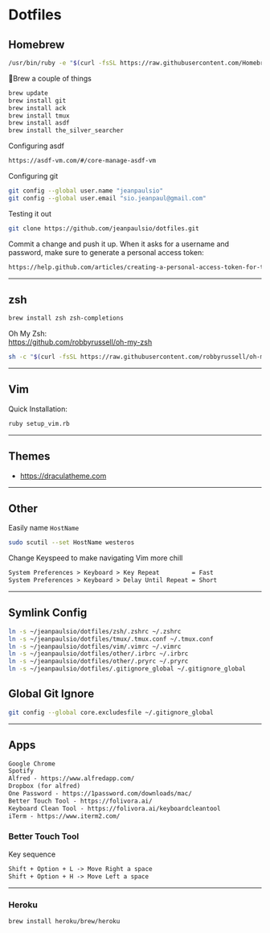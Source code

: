 # Dotfiles

## Homebrew

```bash
/usr/bin/ruby -e "$(curl -fsSL https://raw.githubusercontent.com/Homebrew/install/master/install)"
```

🍺Brew a couple of things

```bash
brew update
brew install git
brew install ack
brew install tmux
brew install asdf
brew install the_silver_searcher
```

Configuring asdf

```txt
https://asdf-vm.com/#/core-manage-asdf-vm
```

Configuring git

```bash
git config --global user.name "jeanpaulsio"
git config --global user.email "sio.jeanpaul@gmail.com"
```

Testing it out

```bash
git clone https://github.com/jeanpaulsio/dotfiles.git
```

Commit a change and push it up. When it asks for a username and password, make sure to generate a personal access token:

```txt
https://help.github.com/articles/creating-a-personal-access-token-for-the-command-line/
```

---

## zsh

```bash
brew install zsh zsh-completions
```

Oh My Zsh:  
https://github.com/robbyrussell/oh-my-zsh

```bash
sh -c "$(curl -fsSL https://raw.githubusercontent.com/robbyrussell/oh-my-zsh/master/tools/install.sh)"
```

---

## Vim

Quick Installation:

```bash
ruby setup_vim.rb
```

---

## Themes

- https://draculatheme.com

---

## Other

Easily name `HostName`

```bash
sudo scutil --set HostName westeros
```

Change Keyspeed to make navigating Vim more chill

```txt
System Preferences > Keyboard > Key Repeat         = Fast
System Preferences > Keyboard > Delay Until Repeat = Short
```

---

## Symlink Config

```bash
ln -s ~/jeanpaulsio/dotfiles/zsh/.zshrc ~/.zshrc
ln -s ~/jeanpaulsio/dotfiles/tmux/.tmux.conf ~/.tmux.conf
ln -s ~/jeanpaulsio/dotfiles/vim/.vimrc ~/.vimrc
ln -s ~/jeanpaulsio/dotfiles/other/.irbrc ~/.irbrc
ln -s ~/jeanpaulsio/dotfiles/other/.pryrc ~/.pryrc
ln -s ~/jeanpaulsio/dotfiles/.gitignore_global ~/.gitignore_global
```

## Global Git Ignore

```bash
git config --global core.excludesfile ~/.gitignore_global
```

---

## Apps

```txt
Google Chrome
Spotify
Alfred - https://www.alfredapp.com/
Dropbox (for alfred)
One Password - https://1password.com/downloads/mac/
Better Touch Tool - https://folivora.ai/
Keyboard Clean Tool - https://folivora.ai/keyboardcleantool
iTerm - https://www.iterm2.com/
```

### Better Touch Tool

Key sequence

```txt
Shift + Option + L -> Move Right a space
Shift + Option + H -> Move Left a space
```

---

### Heroku

```bash
brew install heroku/brew/heroku
```
